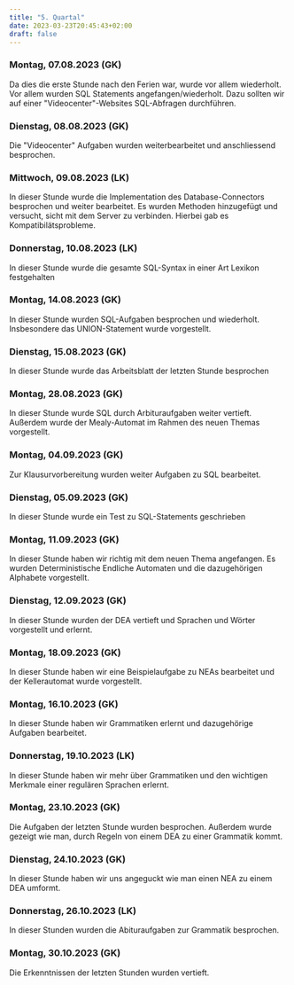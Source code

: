 ```yaml
---
title: "5. Quartal"
date: 2023-03-23T20:45:43+02:00
draft: false
---
```



### Montag, 07.08.2023 (GK)
Da dies die erste Stunde nach den Ferien war, wurde vor allem wiederholt. Vor allem wurden SQL Statements angefangen/wiederholt. Dazu sollten wir auf einer "Videocenter"-Websites SQL-Abfragen durchführen.
### Dienstag, 08.08.2023 (GK)
Die "Videocenter" Aufgaben wurden weiterbearbeitet und anschliessend besprochen.
### Mittwoch, 09.08.2023 (LK)
In dieser Stunde wurde die Implementation des Database-Connectors besprochen und weiter bearbeitet. Es wurden Methoden hinzugefügt und versucht, sicht mit dem Server zu verbinden. Hierbei gab es Kompatibilätsprobleme.
### Donnerstag, 10.08.2023 (LK)
In dieser Stunde wurde die gesamte SQL-Syntax in einer Art Lexikon festgehalten
### Montag, 14.08.2023 (GK)
In dieser Stunde wurden SQL-Aufgaben besprochen und wiederholt. Insbesondere das UNION-Statement wurde vorgestellt.
### Dienstag, 15.08.2023 (GK)
In dieser Stunde wurde das Arbeitsblatt der letzten Stunde besprochen
### Montag, 28.08.2023 (GK)
In dieser Stunde wurde SQL durch Arbituraufgaben weiter vertieft. Außerdem wurde der Mealy-Automat im Rahmen des neuen Themas vorgestellt.
### Montag, 04.09.2023 (GK)
Zur Klausurvorbereitung wurden weiter Aufgaben zu SQL bearbeitet.
### Dienstag, 05.09.2023 (GK)
In dieser Stunde wurde ein Test zu SQL-Statements geschrieben
### Montag, 11.09.2023 (GK)
In dieser Stunde haben wir richtig mit dem neuen Thema angefangen. Es wurden Deterministische Endliche Automaten und die dazugehörigen Alphabete vorgestellt.
### Dienstag, 12.09.2023 (GK)
In dieser Stunde wurden der DEA vertieft und Sprachen und Wörter vorgestellt und erlernt.
### Montag, 18.09.2023 (GK)
In dieser Stunde haben wir eine Beispielaufgabe zu NEAs bearbeitet und der Kellerautomat wurde vorgestellt.
### Montag, 16.10.2023 (GK)
In dieser Stunde haben wir Grammatiken erlernt und dazugehörige Aufgaben bearbeitet.
### Donnerstag, 19.10.2023 (LK)
In dieser Stunde haben wir mehr über Grammatiken und den wichtigen Merkmale einer regulären Sprachen erlernt.
### Montag, 23.10.2023 (GK)
Die Aufgaben der letzten Stunde wurden besprochen. Außerdem wurde gezeigt wie man, durch Regeln von einem DEA zu einer Grammatik kommt.
### Dienstag, 24.10.2023 (GK)
In dieser Stunde haben wir uns angeguckt wie man einen NEA zu einem DEA umformt.
### Donnerstag, 26.10.2023 (LK)
In dieser Stunden wurden die Abituraufgaben zur Grammatik besprochen.
### Montag, 30.10.2023 (GK)
Die Erkenntnissen der letzten Stunden wurden vertieft.
